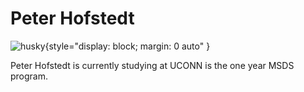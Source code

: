 # Peter Hofstedt

![husky](https://github.com/peterchofstedt/peterchofstedt.github.io/assets/143001351/a7bc9834-131f-40e4-8c7f-291b04473414){style="display: block; margin: 0 auto" }

Peter Hofstedt is currently studying at UCONN is the one year MSDS program. 

